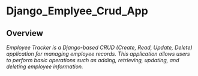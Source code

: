 # Django_Emplyee_Crud_App

## Overview

*Employee Tracker is a Django-based CRUD (Create, Read, Update, Delete) application for managing employee records. This application allows users to perform basic operations such as adding, retrieving, updating, and deleting employee information.*


